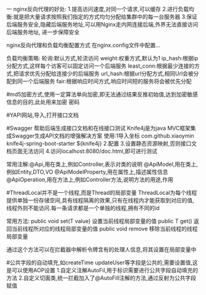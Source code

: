 一
nginx反向代理的好处:
1.提高访问速度,对同一个请求,可以缓存
2.进行负载均衡:就是把大量请求按照我们指定的方式均匀分配给集群中的每一台服务器
3.保证后端服务安全,隐藏后端服务地址,可以用Nginx走内网连接后端,外界无法直接访问后端服务地址,
进一步保障安全

nginx反向代理和负载均衡配置方式
在nginx.config文件中配置...

负载均衡策略:
轮询:默认方式,轮流访问
weight:权重方式,默认为1
ip_hash:根据ip分配方式,这样每个访客可以固定访问一个后端服务
least_conn:根据最少连接的方式,把请求优先分配给连接少的后端服务
url_hash:根据url分配方式,相同Url会被分配到同一个后端服务
fair:根据响应时间方式,响应时间短的服务将会被优先分配

#md5加密方式,使用一定算法单向加密,即无法通过结果反推初始值,达到加密敏感信息的目的,此处用来加密
密码

#YAPI网站,导入,打开接口文档

#Swagger  帮助后端生成接口文档和在线接口测试
      Knife4j是为java MVC框架集成Swagger生成API文档的增强解决方案
     使用:1导入坐标
      <dependency>
          <groupId>com.github.xiaoymin</groupId>
          <artifactId>knife4j-spring-boot-starter</artifactId>
          <version>${knife4j}</version>
      </dependency>
       2.配置
       3.设置静态资源映射,否则接口文档页面无法访问
       4.访问localhost:8080/doc.html,即可进行测试

   常用注解:@Api,用在类上,例如Controller,表示对类的说明
           @ApiModel,用在类上,例如Entity,DTO,VO
           @ApiModelProperty,用在属性上,描述属性信息
           @ApiOperation,用在方法上,例如Controller方法,说明方法的用途,作用

#ThreadLocal并不是一个线程,而是Thread的局部变量
 ThreadLocal为每个线程提供单独一份存储空间,具有线程隔离的效果,只有在线程内才能获取到对应的值,
 线程外则不能访问.每一条请求都是一个单独的线程,拥有不同的id

 常用方法:
 public void set(T value)   设置当前线程局部变量的值
 public T get()             返回当前线程所对应的线程局部变量的值
 public void remove         移除当前线程的线程局部变量

通过这个方法可以在拦截器中解析令牌含有的处理人信息,将其设置在局部变量中

#公共字段的自动填充,如createTime updateUser等字段是公共的,需要设置值,这是可以使用AOP设置
1.自定义注解AutoFil,用于标识需要进行公共字段自动填充的方法
2.自定义切面类,统一拦截加入了@AutoFill注解的方法,通过反射为公共字段赋值


